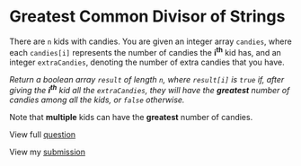 # **Greatest Common Divisor of Strings**

There are `n` kids with candies. You are given an integer array `candies`, where each `candies[i]` represents the number of candies the **i<sup>th</sup>** kid has, and an integer `extraCandies`, denoting the number of extra candies that you have.

_Return a boolean array `result` of length `n`, where `result[i]` is `true` if, after giving the **i<sup>th</sup>** kid all the `extraCandies`, they will have the **greatest** number of candies among all the kids, or `false` otherwise._

Note that **multiple** kids can have the **greatest** number of candies.

View full [question](https://leetcode.com/problems/kids-with-the-greatest-number-of-candies?envType=study-plan-v2&envId=leetcode-75)

View my [submission](https://leetcode.com/problems/kids-with-the-greatest-number-of-candies/submissions/1480032426)
